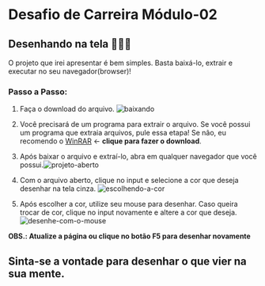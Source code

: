 # Desafio de Carreira Módulo-02

## Desenhando na tela 👨‍🎨🎨
O projeto que irei apresentar é bem simples. Basta baixá-lo, extrair e executar no seu navegador(browser)!

### Passo a Passo:

1. Faça o download do arquivo. ![baixando](https://github.com/Gabolguima/Desafio-carreira-M02/assets/112644455/22dc6ac2-b61c-47c6-a352-8bb5cdeb178b)

2. Você precisará de um programa para extrair o arquivo. Se você possui um programa que extraia arquivos, pule essa etapa! Se não, eu recomendo o [WinRAR](https://www.win-rar.com/download.html?&L=9) <- **clique para fazer o download**.

3. Após baixar o arquivo e extraí-lo, abra em qualquer navegador que você possui.![projeto-aberto](https://github.com/Gabolguima/Desafio-carreira-M02/assets/112644455/6691010d-3b65-4591-abbe-bcd9e7e55f49)

4. Com o arquivo aberto, clique no input e selecione a cor que deseja desenhar na tela cinza. ![escolhendo-a-cor](https://github.com/Gabolguima/Desafio-carreira-M02/assets/112644455/95ab4211-7980-4149-94fb-67fbcefab716)

5. Após escolher a cor, utilize seu mouse para desenhar. Caso queira trocar de cor, clique no input novamente e altere a cor que deseja. ![desenhe-com-o-mouse](https://github.com/Gabolguima/Desafio-carreira-M02/assets/112644455/c0978b62-1222-4a43-828f-22c5cb462dfb)

**OBS.: Atualize a página ou clique no botão F5 para desenhar novamente**


## Sinta-se a vontade para desenhar o que vier na sua mente.

